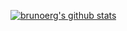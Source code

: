 [![brunoerg's github stats](https://github-readme-stats.vercel.app/api?username=brunoerg&include_all_commits=true&show_icons=true&hide_title=true&hide_border=true)](https://github.com/brunoerg)
